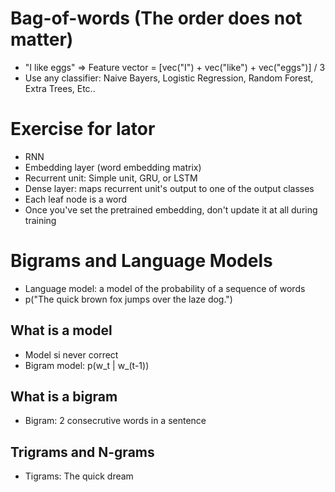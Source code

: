 # Bag-of-words (The order does not matter)

* "I like eggs" => Feature vector = [vec("I") + vec("like") + vec("eggs")] / 3
* Use any classifier: Naive Bayers, Logistic Regression, Random Forest, Extra Trees, Etc..


# Exercise for lator

* RNN
* Embedding layer (word embedding matrix)
* Recurrent unit: Simple unit, GRU, or LSTM
* Dense layer: maps recurrent unit's output to one of the output classes
* Each leaf node is a word
* Once you've set the pretrained embedding, don't update it at all during training

# Bigrams and Language Models
* Language model: a model of the probability of a sequence of words
* p("The quick brown fox jumps over the laze dog.")

## What is a model
* Model si never correct
* Bigram model: p(w_t | w_(t-1))

## What is a bigram
* Bigram: 2 consecrutive words in a sentence

## Trigrams and N-grams
* Tigrams: The quick dream

